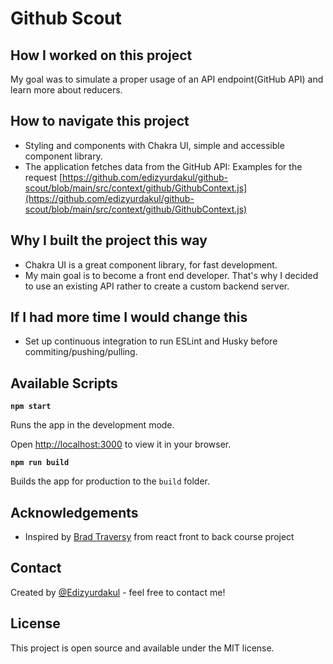# Github Scout

## How I worked on this project

My goal was to simulate a proper usage of an API endpoint(GitHub API) and learn more about reducers.

## How to navigate this project

- Styling and components with Chakra UI, simple and accessible component library.
- The application fetches data from the GitHub API: Examples for the request [https://github.com/edizyurdakul/github-scout/blob/main/src/context/github/GithubContext.js](https://github.com/edizyurdakul/github-scout/blob/main/src/context/github/GithubContext.js)

## Why I built the project this way

- Chakra UI is a great component library, for fast development.
- My main goal is to become a front end developer.  That's why I decided to use an existing API rather to create a custom backend server.

## If I had more time I would change this

- Set up continuous integration to run ESLint and Husky before commiting/pushing/pulling.

## Available Scripts

**`npm start`**

Runs the app in the development mode.

Open [http://localhost:3000](http://localhost:3000/) to view it in your browser.

**`npm run build`**

Builds the app for production to the `build` folder.

## Acknowledgements

- Inspired by [Brad Traversy](https://www.traversymedia.com/) from react front to back course project

## Contact

Created by [@Edizyurdakul](https://edizyurdakul.com/) - feel free to contact me!

## License

This project is open source and available under the MIT license.
